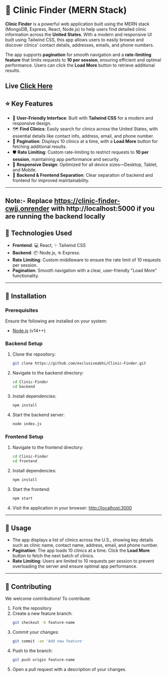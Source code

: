 # :hospital: **Clinic Finder (MERN Stack)**

**Clinic Finder** is a powerful web application built using the MERN stack (MongoDB, Express, React, Node.js) to help users find detailed clinic information across the **United States**. With a modern and responsive UI built using Tailwind CSS, this app allows users to easily browse and discover clinics' contact details, addresses, emails, and phone numbers.

The app supports **pagination** for smooth navigation and a **rate-limiting feature** that limits requests to **10 per session**, ensuring efficient and optimal performance. Users can click the **Load More** button to retrieve additional results.


## Live [Click Here](https://clinic-finder-lovat.vercel.app/)


## :star: **Key Features**

- :bust_in_silhouette: **User-Friendly Interface**: Built with **Tailwind CSS** for a modern and responsive design.
- :world_map: **Find Clinics**: Easily search for clinics across the United States, with essential details like contact info, address, email, and phone number.
- :twisted_rightwards_arrows: **Pagination**: Displays 10 clinics at a time, with a **Load More** button for fetching additional results.
- :shield: **Rate Limiting**: Custom rate-limiting to restrict requests to **10 per session**, maintaining app performance and security.
- :iphone: **Responsive Design**: Optimized for all device sizes—Desktop, Tablet, and Mobile.
- :file_folder: **Backend & Frontend Separation**: Clear separation of backend and frontend for improved maintainability.

---

## Note:- Replace https://clinic-finder-cwjj.onrender with http://localhost:5000 if you are running the backend locally

## :rocket: **Technologies Used**

- **Frontend**: :computer: React, :sparkles: Tailwind CSS
- **Backend**: :package: Node.js, :coffee: Express.
- **Rate Limiting**: Custom middleware to ensure the rate limit of 10 requests per session.
- **Pagination**: Smooth navigation with a clear, user-friendly "Load More" functionality.

---

## :wrench: **Installation**

### Prerequisites

Ensure the following are installed on your system:

- [Node.js](https://nodejs.org/) (v14++)

### Backend Setup

1. Clone the repository:
   ```bash
   git clone https://github.com/exclusiveabhi/Clinic-Finder.git
   ```

2. Navigate to the backend directory:
   ```bash
   cd Clinic-Finder
   cd backend
   ```

3. Install dependencies:
   ```bash
   npm install
   ```

4. Start the backend server:
   ```bash
   node index.js
   ```

### Frontend Setup

1. Navigate to the frontend directory:
   ```bash
   cd Clinic-Finder
   cd frontend
   ```

2. Install dependencies:
   ```bash
   npm install
   ```

3. Start the frontend:
   ```bash
   npm start
   ```

4. Visit the application in your browser: [http://localhost:3000](http://localhost:3000)

---

## :movie_camera: **Usage**

- The app displays a list of clinics across the U.S., showing key details such as clinic name, contact name, address, email, and phone number.
- **Pagination**: The app loads 10 clinics at a time. Click the **Load More** button to fetch the next batch of clinics.
- **Rate Limiting**: Users are limited to 10 requests per session to prevent overloading the server and ensure optimal app performance.

---

## :handshake: **Contributing**

We welcome contributions! To contribute:

1. Fork the repository
2. Create a new feature branch: 
   ```bash
   git checkout -b feature-name
   ```
3. Commit your changes:
   ```bash
   git commit -am 'Add new feature'
   ```
4. Push to the branch:
   ```bash
   git push origin feature-name
   ```
5. Open a pull request with a description of your changes.